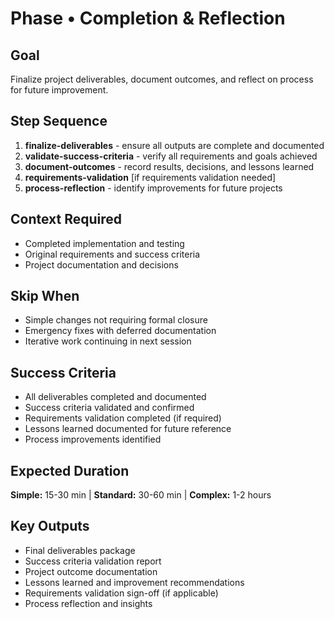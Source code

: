 # Phase • Completion & Reflection

## Goal
Finalize project deliverables, document outcomes, and reflect on process for future improvement.

## Step Sequence
1. **finalize-deliverables** - ensure all outputs are complete and documented
2. **validate-success-criteria** - verify all requirements and goals achieved
3. **document-outcomes** - record results, decisions, and lessons learned
4. **requirements-validation** [if requirements validation needed]
5. **process-reflection** - identify improvements for future projects

## Context Required
- Completed implementation and testing
- Original requirements and success criteria
- Project documentation and decisions

## Skip When
- Simple changes not requiring formal closure
- Emergency fixes with deferred documentation
- Iterative work continuing in next session

## Success Criteria
- All deliverables completed and documented
- Success criteria validated and confirmed
- Requirements validation completed (if required)
- Lessons learned documented for future reference
- Process improvements identified

## Expected Duration
**Simple:** 15-30 min | **Standard:** 30-60 min | **Complex:** 1-2 hours

## Key Outputs
- Final deliverables package
- Success criteria validation report
- Project outcome documentation
- Lessons learned and improvement recommendations
- Requirements validation sign-off (if applicable)
- Process reflection and insights 